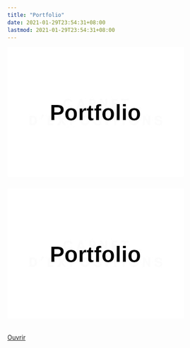 ```yaml
---
title: "Portfolio"
date: 2021-01-29T23:54:31+08:00
lastmod: 2021-01-29T23:54:31+08:00
---
```


<link href="https://cdn.heyzine.com/release/heyzine.css" rel="stylesheet">
<div ontouchstart="this.classList.toggle('hover');" class="heyzine-flip" style="max-width: 400px;">
  <div class="container">
    <div class="front">
      <img src="/img/portfolio-thumb.jpg" class="img-front fp-thumb">
      <div class="inner">
        <h5 class="fp-title"></h5>
      </div>
    </div>
    <div class="back">
      <img src="/img/portfolio-thumb.jpg" class="fp-thumb img-back">
      <div class="inner">
        <p>
          <span class="fp-subtitle"></span>
          <br>
          <a href="https://heyzine.com/flip-book/06334f1489.html" class="fp-link" target="_blank">Ouvrir</a>
        </p>
      </div>
    </div>
  </div>
</div>

<br/><br/>
<br/><br/>
<br/><br/>
<br/><br/>
<br/><br/>
<br/><br/>
<br/><br/>
<br/><br/>
